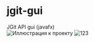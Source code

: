 # jgit-gui
JGit API gui (javafx)  
![Иллюстрация к проекту](https://media.giphy.com/media/g7GKcSzwQfugw/giphy.gif)
![123](https://media.giphy.com/media/Ju7l5y9osyymQ/giphy.gif)
